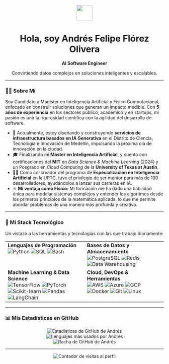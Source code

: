 <div align="center">
  <img src="https://media.giphy.com/media/v1.Y2lkPTc5MGI3NjExbm9oNG0zN3J6eDkyemw0dTFvZG16Y2tkaXQ2OHBqc2p2ZnN0c3ZtMyZlcD12MV9pbnRlcm5hbF9naWZfYnlfaWQmY3Q9Zw/hvRJCLFzcasrR4ia7z/giphy.gif" width="50px" />
  <h1>
    Hola, soy Andrés Felipe Flórez Olivera
  </h1>
  <strong>AI Software Engineer </strong>
  <p>Convirtiendo datos complejos en soluciones inteligentes y escalables.</p>
</div>

---

### 👨‍🚀 Sobre Mí

Soy Candidato a Magíster en Inteligencia Artificial y Físico Computacional, enfocado en construir soluciones que generan un impacto medible. Con **5 años de experiencia** en los sectores público, académico y en startups, mi pasión es unir la rigurosidad científica con la agilidad del desarrollo de software.

- 🔭 Actualmente, estoy diseñando y construyendo **servicios de infraestructura basados en IA Generativa** en el Distrito de Ciencia, Tecnología e Innovación de Medellín, impulsando la próxima ola de innovación en la ciudad.
- 🎓 Finalizando mi **Máster en Inteligencia Artificial**, y cuento con certificaciones del **MIT** en *Data Science & Machine Learning* (2024) y un Posgrado en *Cloud Computing* de la **University of Texas at Austin**.
- 👨‍🏫 Como co-creador del programa de **Especialización en Inteligencia Artificial** en la UPTC, tuve el privilegio de ser mentor para más de 100 desarrolladores, ayudándolos a lanzar sus carreras en IA.
- ⚛️ **Mi ventaja como Físico:** Mi formación me ha dado una habilidad única para modelar sistemas complejos y entender los algoritmos desde los primeros principios de la matemática aplicada, lo que me permite abordar problemas de una manera más profunda y creativa.

---

### 🚀 Mi Stack Tecnológico

Un vistazo a las herramientas y tecnologías con las que trabajo diariamente:

<table>
  <tr>
    <td valign="top" width="50%">
      <strong>Lenguajes de Programación</strong><br>
      <img src="https://img.shields.io/badge/Python-3776AB?style=for-the-badge&logo=python&logoColor=white" alt="Python"/>
      <img src="https://img.shields.io/badge/SQL-4479A1?style=for-the-badge&logo=postgresql&logoColor=white" alt="SQL"/>
      <img src="https://img.shields.io/badge/Bash-4EAA25?style=for-the-badge&logo=gnubash&logoColor=white" alt="Bash"/>
    </td>
    <td valign="top" width="50%">
      <strong>Bases de Datos y Almacenamiento</strong><br>
      <img src="https://img.shields.io/badge/PostgreSQL-4169E1?style=for-the-badge&logo=postgresql&logoColor=white" alt="PostgreSQL"/>
      <img src="https://img.shields.io/badge/Redis-DC382D?style=for-the-badge&logo=redis&logoColor=white" alt="Redis"/>
      <img src="https://img.shields.io/badge/Data_Warehousing-228B22?style=for-the-badge&logo=google-bigquery&logoColor=white" alt="Data Warehousing"/>
    </td>
  </tr>
  <tr>
    <td valign="top" width="50%">
      <strong>Machine Learning & Data Science</strong><br>
      <img src="https://img.shields.io/badge/TensorFlow-FF6F00?style=for-the-badge&logo=tensorflow&logoColor=white" alt="TensorFlow"/>
      <img src="https://img.shields.io/badge/PyTorch-EE4C2C?style=for-the-badge&logo=pytorch&logoColor=white" alt="PyTorch"/>
      <img src="https://img.shields.io/badge/Scikit--learn-F7931A?style=for-the-badge&logo=scikit-learn&logoColor=white" alt="Scikit-learn"/>
      <img src="https://img.shields.io/badge/Pandas-150458?style=for-the-badge&logo=pandas&logoColor=white" alt="Pandas"/>
      <img src="https://img.shields.io/badge/LangChain-2A3A2A?style=for-the-badge&logo=langchain&logoColor=white" alt="LangChain"/>
    </td>
    <td valign="top" width="50%">
      <strong>Cloud, DevOps & Herramientas</strong><br>
      <img src="https://img.shields.io/badge/AWS-232F3E?style=for-the-badge&logo=amazon-aws&logoColor=white" alt="AWS"/>
      <img src="https://img.shields.io/badge/Azure-0078D4?style=for-the-badge&logo=microsoft-azure&logoColor=white" alt="Azure"/>
      <img src="https://img.shields.io/badge/GCP-4285F4?style=for-the-badge&logo=google-cloud&logoColor=white" alt="GCP"/>
      <img src="https://img.shields.io/badge/Docker-2496ED?style=for-the-badge&logo=docker&logoColor=white" alt="Docker"/>
      <img src="https://img.shields.io/badge/Git-F05032?style=for-the-badge&logo=git&logoColor=white" alt="Git"/>
      <img src="https://img.shields.io/badge/Linux-FCC624?style=for-the-badge&logo=linux&logoColor=black" alt="Linux"/>
    </td>
  </tr>
</table>

---

### 📊 Mis Estadísticas en GitHub

<div align="center">
  <img src="https://github-readme-stats.vercel.app/api?username=afelipfo&show_icons=true&count_private=true&theme=tokyonight&hide_border=true&rank_icon=github" alt="Estadísticas de GitHub de Andrés"/>
  <br/>
  <img src="https://github-readme-stats.vercel.app/api/top-langs/?username=afelipfo&layout=compact&theme=tokyonight&hide_border=true" alt="Lenguajes más usados por Andrés"/>
  <br/>
  <img src="https://streak-stats.demolab.com?user=afelipfo&theme=tokyonight&hide_border=true" alt="Racha de GitHub de Andrés"/>
</div>

---
<p align="center">
  <img src="https://komarev.com/ghpvc/?username=afelipfo&label=Profile%20views&color=0e75b6&style=flat" alt="Contador de visitas al perfil"/>
</p>
